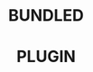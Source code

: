 <html>
    <head>
        <title>concepts_in_go</title>
    </head>
    <body>
    <div style="text-align:center;" class="my-block">
    <br>
    <br>
    <br>
    <br>
    <br>
    <br>
    <br>
    <br>
    <br>
    <br>
    <br>
       <h1>BUNDLED</h1>
       <h1>PLUGIN</h1>
    </div>
    </body>
</html>